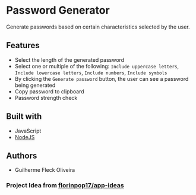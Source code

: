 # Password Generator

Generate passwords based on certain characteristics selected by the user.

## Features

* Select the length of the generated password
* Select one or multiple of the following: `Include uppercase letters`, `Include lowercase letters`, `Include numbers`, `Include symbols`
* By clicking the `Generate password` button, the user can see a password being generated
* Copy password to clipboard
* Password strength check

## Built with

* JavaScript
* [NodeJS](https://nodejs.org/en/)

## Authors

* Guilherme Fleck Oliveira

### Project Idea from [florinpop17/app-ideas](https://github.com/florinpop17/app-ideas)
